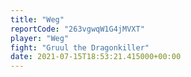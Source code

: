 ```yaml
---
title: "Weg"
reportCode: "263vgwqW1G4jMVXT"
player: "Weg"
fight: "Gruul the Dragonkiller"
date: 2021-07-15T18:53:21.415000+00:00
---
```

